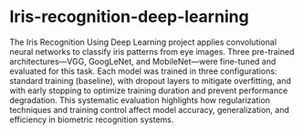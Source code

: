 # Iris-recognition-deep-learning
The Iris Recognition Using Deep Learning project applies convolutional neural networks to classify iris patterns from eye images. Three pre-trained architectures—VGG, GoogLeNet, and MobileNet—were fine-tuned and evaluated for this task. Each model was trained in three configurations: standard training (baseline), with dropout layers to mitigate overfitting, and with early stopping to optimize training duration and prevent performance degradation. This systematic evaluation highlights how regularization techniques and training control affect model accuracy, generalization, and efficiency in biometric recognition systems.


